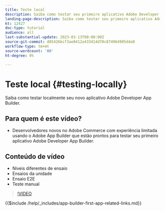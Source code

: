 ```yaml
---
title: Teste local
description: Saiba como testar seu primeiro aplicativo Adobe Developer App Builder.
landing-page-description: Saiba como testar seu primeiro aplicativo Adobe Developer App Builder.
kt: 12427
doc-type: tutorial
audience: all
last-substantial-update: 2023-03-13T00:00:00Z
source-git-commit: d85426bcf3ae0412a433414d70c874964905dda0
workflow-type: tm+mt
source-wordcount: '80'
ht-degree: 0%

---
```



# Teste local {#testing-locally}

Saiba como testar localmente seu novo aplicativo Adobe Developer App Builder.

## Para quem é este vídeo?

* Desenvolvedores novos no Adobe Commerce com experiência limitada usando o Adobe App Builder que estão prontos para testar seu primeiro aplicativo Adobe Developer App Builder.

## Conteúdo de vídeo

* Níveis diferentes de ensaio
* Ensaios da unidade
* Ensaio E2E
* Teste manual

>[!VIDEO](https://video.tv.adobe.com/v/3416594?quality=12&learn=on)

{{$include /help/_includes/app-builder-first-app-related-links.md}}
